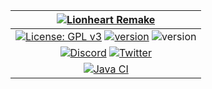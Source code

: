 | [![Lionheart Remake](https://lionheart.b3dgs.com/assets/title.png)](https://lionheart.b3dgs.com)
| :---:
| [![License: GPL v3](https://img.shields.io/badge/license-GPL%20v3-blue.svg)](https://www.gnu.org/licenses/gpl-3.0) [![version](https://img.shields.io/badge/version-1.1.0-blue)](https://github.com/b3dgs/lionheart-remake/releases/tag/v1.1.0) ![version](https://img.shields.io/badge/platform-windows%20%7C%20linux%20%7C%20android-lightgrey)
| [![Discord](https://img.shields.io/badge/Discord-7289DA?style=for-the-badge&logo=discord&logoColor=white)](https://discord.gg/sNangenE6M) [![Twitter](https://img.shields.io/badge/Twitter-1DA1F2?style=for-the-badge&logo=twitter&logoColor=white)](https://twitter.com/b3dgs)
| [![Java CI](https://github.com/b3dgs/lionheart-remake/actions/workflows/maven.yml/badge.svg?branch=master)](https://github.com/b3dgs/lionheart-remake/actions/workflows/maven.yml)
